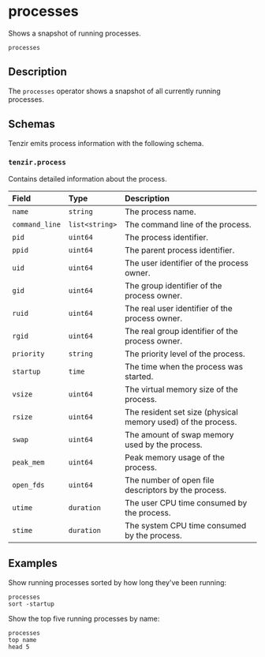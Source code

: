 # processes

Shows a snapshot of running processes.

```tql
processes
```

## Description

The `processes` operator shows a snapshot of all currently running processes.

## Schemas

Tenzir emits process information with the following schema.

### `tenzir.process`

Contains detailed information about the process.

|Field|Type|Description|
|:-|:-|:-|
|`name`|`string`|The process name.|
|`command_line`|`list<string>`|The command line of the process.|
|`pid`|`uint64`|The process identifier.|
|`ppid`|`uint64`|The parent process identifier.|
|`uid`|`uint64`|The user identifier of the process owner.|
|`gid`|`uint64`|The group identifier of the process owner.|
|`ruid`|`uint64`|The real user identifier of the process owner.|
|`rgid`|`uint64`|The real group identifier of the process owner.|
|`priority`|`string`|The priority level of the process.|
|`startup`|`time`|The time when the process was started.|
|`vsize`|`uint64`|The virtual memory size of the process.|
|`rsize`|`uint64`|The resident set size (physical memory used) of the process.|
|`swap`|`uint64`|The amount of swap memory used by the process.|
|`peak_mem`|`uint64`|Peak memory usage of the process.|
|`open_fds`|`uint64`|The number of open file descriptors by the process.|
|`utime`|`duration`|The user CPU time consumed by the process.|
|`stime`|`duration`|The system CPU time consumed by the process.|

## Examples

Show running processes sorted by how long they've been running:

```tql
processes
sort -startup
```

Show the top five running processes by name:

```tql
processes
top name
head 5
```
